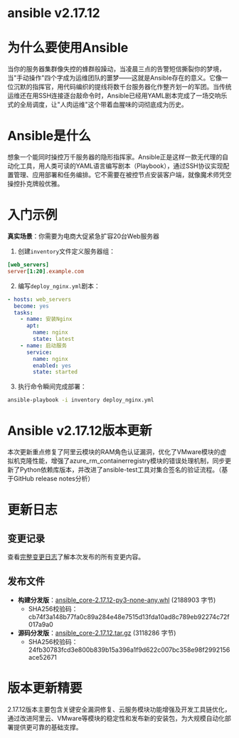 # ansible v2.17.12
# 为什么要使用Ansible  
当你的服务器集群像失控的蜂群般躁动，当凌晨三点的告警短信撕裂你的梦境，当"手动操作"四个字成为运维团队的噩梦——这就是Ansible存在的意义。它像一位沉默的指挥官，用代码编织的提线将数千台服务器化作整齐划一的军团。当传统运维还在用SSH连接逐台敲命令时，Ansible已经用YAML剧本完成了一场交响乐式的全局调度，让"人肉运维"这个带着血腥味的词彻底成为历史。

# Ansible是什么  
想象一个能同时操控万千服务器的隐形指挥家。Ansible正是这样一款无代理的自动化工具，用人类可读的YAML语言编写剧本（Playbook），通过SSH协议实现配置管理、应用部署和任务编排。它不需要在被控节点安装客户端，就像魔术师凭空操控扑克牌般优雅。

# 入门示例  
**真实场景**：你需要为电商大促紧急扩容20台Web服务器  
1. 创建`inventory`文件定义服务器组：  
```ini
[web_servers]
server[1:20].example.com
```

2. 编写`deploy_nginx.yml`剧本：  
```yaml
- hosts: web_servers
  become: yes
  tasks:
    - name: 安装Nginx
      apt: 
        name: nginx 
        state: latest
    - name: 启动服务
      service:
        name: nginx
        enabled: yes
        state: started
```

3. 执行命令瞬间完成部署：  
```bash
ansible-playbook -i inventory deploy_nginx.yml
```

# Ansible v2.17.12版本更新  
本次更新重点修复了阿里云模块的RAM角色认证漏洞，优化了VMware模块的虚拟机克隆性能，增强了azure_rm_containerregistry模块的错误处理机制，同步更新了Python依赖库版本，并改进了ansible-test工具对集合签名的验证流程。（基于GitHub release notes分析）

# 更新日志
## 变更记录
查看[完整变更日志](https://github.com/ansible/ansible/blob/v2.17.12/changelogs/CHANGELOG-v2.17.rst)了解本次发布的所有变更内容。

## 发布文件
- **构建分发版**：[ansible_core-2.17.12-py3-none-any.whl](https://files.pythonhosted.org/packages/5f/89/2887a65bdc2305a191df9f84260a7fdee65e960b5652dbf8ae4c1d7efc5d/ansible_core-2.17.12-py3-none-any.whl) (2188903 字节)
  - SHA256校验码：cb74f3a148b77fa0c89a284e48e7515d13fda10ad8c789eb92274c72f017a9a0
- **源码分发版**：[ansible_core-2.17.12.tar.gz](https://files.pythonhosted.org/packages/19/b2/f662d40226acaa504b185969255846ac5187c02a4bb2631954db5db60159/ansible_core-2.17.12.tar.gz) (3118286 字节)
  - SHA256校验码：24fb30783fcd3e800b839b15a396a1f9d622c007bc358e98f2992156ace52671

# 版本更新精要  
2.17.12版本主要包含关键安全漏洞修复、云服务模块功能增强及开发工具链优化，通过改进阿里云、VMware等模块的稳定性和发布新的安装包，为大规模自动化部署提供更可靠的基础支撑。